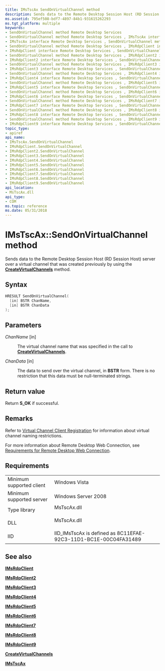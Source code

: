 ```yaml
---
title: IMsTscAx SendOnVirtualChannel method
description: Sends data to the Remote Desktop Session Host (RD Session Host) server over a virtual channel that was created previously by using the CreateVirtualChannels method.
ms.assetid: 795ef508-bdf7-4897-84b1-931615262293
ms.tgt_platform: multiple
keywords:
- SendOnVirtualChannel method Remote Desktop Services
- SendOnVirtualChannel method Remote Desktop Services , IMsTscAx interface
- IMsTscAx interface Remote Desktop Services , SendOnVirtualChannel method
- SendOnVirtualChannel method Remote Desktop Services , IMsRdpClient interface
- IMsRdpClient interface Remote Desktop Services , SendOnVirtualChannel method
- SendOnVirtualChannel method Remote Desktop Services , IMsRdpClient2 interface
- IMsRdpClient2 interface Remote Desktop Services , SendOnVirtualChannel method
- SendOnVirtualChannel method Remote Desktop Services , IMsRdpClient3 interface
- IMsRdpClient3 interface Remote Desktop Services , SendOnVirtualChannel method
- SendOnVirtualChannel method Remote Desktop Services , IMsRdpClient4 interface
- IMsRdpClient4 interface Remote Desktop Services , SendOnVirtualChannel method
- SendOnVirtualChannel method Remote Desktop Services , IMsRdpClient5 interface
- IMsRdpClient5 interface Remote Desktop Services , SendOnVirtualChannel method
- SendOnVirtualChannel method Remote Desktop Services , IMsRdpClient6 interface
- IMsRdpClient6 interface Remote Desktop Services , SendOnVirtualChannel method
- SendOnVirtualChannel method Remote Desktop Services , IMsRdpClient7 interface
- IMsRdpClient7 interface Remote Desktop Services , SendOnVirtualChannel method
- SendOnVirtualChannel method Remote Desktop Services , IMsRdpClient8 interface
- IMsRdpClient8 interface Remote Desktop Services , SendOnVirtualChannel method
- SendOnVirtualChannel method Remote Desktop Services , IMsRdpClient9 interface
- IMsRdpClient9 interface Remote Desktop Services , SendOnVirtualChannel method
topic_type:
- apiref
api_name:
- IMsTscAx.SendOnVirtualChannel
- IMsRdpClient.SendOnVirtualChannel
- IMsRdpClient2.SendOnVirtualChannel
- IMsRdpClient3.SendOnVirtualChannel
- IMsRdpClient4.SendOnVirtualChannel
- IMsRdpClient5.SendOnVirtualChannel
- IMsRdpClient6.SendOnVirtualChannel
- IMsRdpClient7.SendOnVirtualChannel
- IMsRdpClient8.SendOnVirtualChannel
- IMsRdpClient9.SendOnVirtualChannel
api_location:
- MsTscAx.dll
api_type:
- COM
ms.topic: reference
ms.date: 05/31/2018
---
```


# IMsTscAx::SendOnVirtualChannel method

Sends data to the Remote Desktop Session Host (RD Session Host) server over a virtual channel that was created previously by using the [**CreateVirtualChannels**](imstscax-createvirtualchannels.md) method.

## Syntax


```C++
HRESULT SendOnVirtualChannel(
  [in] BSTR ChanName,
  [in] BSTR ChanData
);
```



## Parameters

<dl> <dt>

*ChanName* \[in\]
</dt> <dd>

The virtual channel name that was specified in the call to [**CreateVirtualChannels**](imstscax-createvirtualchannels.md).

</dd> <dt>

*ChanData* \[in\]
</dt> <dd>

The data to send over the virtual channel, in **BSTR** form. There is no restriction that this data must be null-terminated strings.

</dd> </dl>

## Return value

Return **S\_OK** if successful.

## Remarks

Refer to [Virtual Channel Client Registration](virtual-channel-client-registration.md) for information about virtual channel naming restrictions.

For more information about Remote Desktop Web Connection, see [Requirements for Remote Desktop Web Connection](requirements-for-remote-desktop-web-connection.md).

## Requirements



|                                     |                                                                                        |
|-------------------------------------|----------------------------------------------------------------------------------------|
| Minimum supported client<br/> | Windows Vista<br/>                                                               |
| Minimum supported server<br/> | Windows Server 2008<br/>                                                         |
| Type library<br/>             | <dl> <dt>MsTscAx.dll</dt> </dl> |
| DLL<br/>                      | <dl> <dt>MsTscAx.dll</dt> </dl> |
| IID<br/>                      | IID\_IMsTscAx is defined as 8C11EFAE-92C3-11D1-BC1E-00C04FA31489<br/>            |



## See also

<dl> <dt>

[**IMsRdpClient**](imsrdpclient-interface.md)
</dt> <dt>

[**IMsRdpClient2**](imsrdpclient2.md)
</dt> <dt>

[**IMsRdpClient3**](imsrdpclient3.md)
</dt> <dt>

[**IMsRdpClient4**](imsrdpclient4.md)
</dt> <dt>

[**IMsRdpClient5**](imsrdpclient5.md)
</dt> <dt>

[**IMsRdpClient6**](imsrdpclient6.md)
</dt> <dt>

[**IMsRdpClient7**](imsrdpclient7.md)
</dt> <dt>

[**IMsRdpClient8**](imsrdpclient8.md)
</dt> <dt>

[**IMsRdpClient9**](imsrdpclient9.md)
</dt> <dt>

[**CreateVirtualChannels**](imstscax-createvirtualchannels.md)
</dt> <dt>

[**IMsTscAx**](imstscax-interface.md)
</dt> </dl>

 

 





